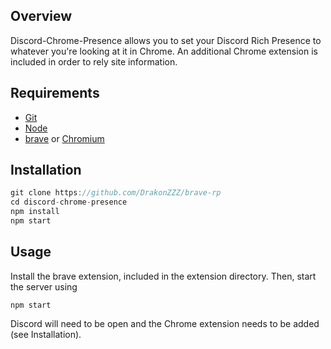 ## Overview


Discord-Chrome-Presence allows you to set your Discord Rich Presence to whatever you're looking at it in Chrome. An additional Chrome extension is included in order to rely site information.

## Requirements

* [Git](https://git-scm.com/)
* [Node](https://nodejs.org/en/)
* [brave](https://brave.com) or [Chromium](https://www.chromium.org/getting-involved/download-chromium)

## Installation

```javascript
git clone https://github.com/DrakonZZZ/brave-rp
cd discord-chrome-presence 
npm install
npm start
```
## Usage
Install the brave extension, included in the extension directory. Then, start the server using
```
npm start
```
Discord will need to be open and the Chrome extension needs to be added (see Installation).

